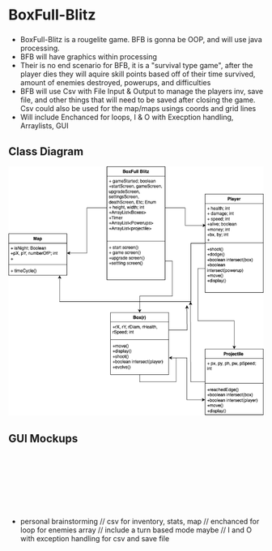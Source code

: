 # BoxFull-Blitz
###
* BoxFull-Blitz is a rougelite game. BFB is gonna be OOP, and will use java processing.
* BFB will have graphics within processing
* Their is no end scenario for BFB, it is a "survival type game", after the player dies they will aquire skill points based off of their time survived, amount of enemies destroyed, powerups, and difficulties
* BFB will use Csv with File Input & Output to manage the players inv, save file, and other things that will need to be saved after closing the game. Csv could also be used for the map/maps usings coords and grid lines
* Will include Enchanced for loops, I & O with Execption handling, Arraylists, GUI

## Class Diagram 
![class diagram wip](images/ClassDiagramWIP.png)

## GUI Mockups

![]()

![]()

![]()

![]()






* personal brainstorming
// csv for inventory, stats, map
// enchanced for loop for enemies array 
// include a turn based mode maybe
// I and O with exception handling for csv and save file 



